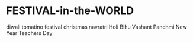 # FESTIVAL-in-the-WORLD
diwali
tomatino festival
christmas
navratri
Holi
Bihu
Vashant Panchmi
New Year
Teachers Day
